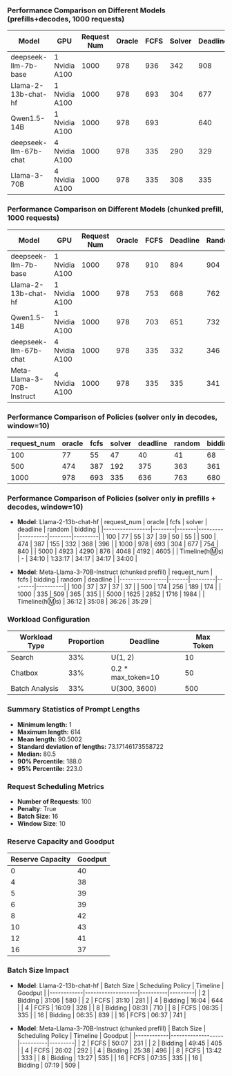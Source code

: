 ### Performance Comparison on Different Models (prefills+decodes, 1000 requests)
| Model                   | GPU             | Request Num | Oracle | FCFS  | Solver | Deadline | Random | Bidding |
|-------------------------|-----------------|-------------|--------|-------|--------|----------|--------|---------|
| deepseek-llm-7b-base    | 1 Nvidia A100   | 1000        | 978    | 936   | 342    | 908      | 941    | 961     |
| Llama-2-13b-chat-hf     | 1 Nvidia A100   | 1000        | 978    | 693   | 304    | 677      | 754    | 840     |
| Qwen1.5-14B             | 1 Nvidia A100   | 1000        | 978    | 693   |        | 640      | 719    | 819     |
| deepseek-llm-67b-chat   | 4 Nvidia A100   | 1000        | 978    | 335   | 290    | 329      | 337    | 467     |
| Llama-3-70B             | 4 Nvidia A100   | 1000        | 978    | 335   | 308    | 335      | 355    | 557     |

### Performance Comparison on Different Models (chunked prefill, 1000 requests)
| Model                     | GPU             | Request Num | Oracle | FCFS | Deadline | Random | Bidding |
|---------------------------|-----------------|-------------|--------|------|----------|--------|---------|
| deepseek-llm-7b-base      | 1 Nvidia A100   | 1000        | 978    | 910  | 894      | 904    | 933     |
| Llama-2-13b-chat-hf       | 1 Nvidia A100   | 1000        | 978    | 753  | 668      | 762    | 856     |
| Qwen1.5-14B               | 1 Nvidia A100   | 1000        | 978    | 703  | 651      | 732    | 853     |
| deepseek-llm-67b-chat     | 4 Nvidia A100   | 1000        | 978    | 335  | 332      | 346    | 563     |
| Meta-Llama-3-70B-Instruct | 4 Nvidia A100   | 1000        | 978    | 335  | 335      | 341    | 488     |

### Performance Comparison of Policies (solver only in decodes, window=10)
| request_num | oracle | fcfs | solver | deadline | random | bidding |
|-------------|--------|------|--------|----------|--------|---------|
| 100         | 77     | 55   | 47     | 40       | 41     | 68      |
| 500         | 474    | 387  | 192    | 375      | 363    | 361     |
| 1000        | 978    | 693  | 335    | 636      | 763    | 680     |

### Performance Comparison of Policies (solver only in prefills + decodes, window=10)
- **Model**: Llama-2-13b-chat-hf
| request_num     | oracle | fcfs  | solver  | deadline | random | bidding |
|-----------------|--------|-------|---------|----------|--------|---------|
| 100             | 77     | 55    | 37      | 39       | 50     | 55      | 
| 500             | 474    | 387   | 155     | 332      | 368    | 396     | 
| 1000            | 978    | 693   | 304     | 677      | 754    | 840     |
| 5000            | 4923   | 4290  | 876     | 4048     | 4192   | 4605    |
| Timeline(h:m:s) | -      | 34:10 | 1:33:17 | 34:17    | 34:17  | 34:00   | 

- **Model**: Meta-Llama-3-70B-Instruct (chunked prefill)
| request_num     | fcfs  | bidding | random | deadline |
|-----------------|-------|---------|--------|----------|
| 100             | 37    | 37      | 37     | 37       | 
| 500             | 174   | 256     | 189    | 174      | 
| 1000            | 335   | 509     | 365    | 335      |
| 5000            | 1625  | 2852    | 1716   | 1984     |
| Timeline(h:m:s) | 36:12 | 35:08   | 36:26  | 35:29    |
 

### Workload Configuration
| Workload Type   | Proportion | Deadline          | Max Token |
|-----------------|------------|-------------------|-----------|
| Search          | 33%        | U(1, 2)           | 10        |
| Chatbox         | 33%        | 0.2 * max_token=10| 50        |
| Batch Analysis  | 33%        | U(300, 3600)      | 500       |

### Summary Statistics of Prompt Lengths
- **Minimum length:** 1
- **Maximum length:** 614
- **Mean length:** 90.5002
- **Standard deviation of lengths:** 73.17146173558722
- **Median:** 80.5
- **90% Percentile:** 188.0
- **95% Percentile:** 223.0

### Request Scheduling Metrics
- **Number of Requests**: 100
- **Penalty**: True
- **Batch Size**: 16
- **Window Size**: 10

### Reserve Capacity and Goodput

| Reserve Capacity | Goodput |
|------------------|---------|
| 0                | 40      |
| 4                | 38      |
| 5                | 39      |
| 6                | 39      |
| 8                | 42      |
| 10               | 43      |
| 12               | 41      |
| 16               | 37      |

### Batch Size Impact
- **Model**: Llama-2-13b-chat-hf
| Batch Size | Scheduling Policy | Timeline | Goodput |
|------------|-------------------|----------|---------|
| 2          | Bidding           | 31:06    | 580     |
| 2          | FCFS              | 31:10    | 281     |
| 4          | Bidding           | 16:04    | 644     |
| 4          | FCFS              | 16:09    | 328     |
| 8          | Bidding           | 08:31    | 710     |
| 8          | FCFS              | 08:35    | 335     |
| 16         | Bidding           | 06:35    | 839     |
| 16         | FCFS              | 06:37    | 741     |

- **Model**: Meta-Llama-3-70B-Instruct (chunked prefill)
| Batch Size | Scheduling Policy | Timeline | Goodput |
|------------|-------------------|----------|---------|
| 2          | FCFS              | 50:07    | 231     |
| 2          | Bidding           | 49:45    | 405     |
| 4          | FCFS              | 26:02    | 292     |
| 4          | Bidding           | 25:38    | 496     |
| 8          | FCFS              | 13:42    | 333     |
| 8          | Bidding           | 13:27    | 535     |
| 16         | FCFS              | 07:35    | 335     |
| 16         | Bidding           | 07:19    | 509     |

